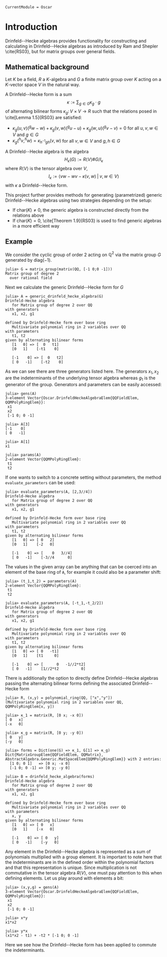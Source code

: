 ```@meta
CurrentModule = Oscar
```

# Introduction
Drinfeld--Hecke algebras provides functionality for
constructing and calculating in Drinfeld--Hecke algebras
as introduced by Ram and Shepler \cite{RS03}, but for matrix 
groups over general fields.

## Mathematical background

Let $K$ be a field, $R$ a $K$-algebra and $G$ a finite matrix group over $K$
acting on a $K$-vector space $V$ in the natural way.

A Drinfeld--Hecke form is a sum
$$
\kappa := \sum_{g\in G} \kappa_g \cdot g
$$
of alternating bilinear forms $\kappa_g\colon V\times V \rightarrow R$
such that the relations posed in \cite[Lemma 1.5]{RS03} are satisfied:

- $\kappa_g(u,v)(^gw-w)+\kappa_g(v,w)(^gu-u)+\kappa_g(w,u)(^gv-v) = 0$ 
for all $u,v,w\in V$ and $g\in G$
- $\kappa_g(^hv,^hw)=\kappa_{h^{-1}gh}(v,w)$ for all $v,w\in V$ and $g, h\in G$

A Drinfeld--Hecke algebra is the algebra
$$
H_{\kappa}(G) := R\langle V \rangle \# G / I_{\kappa}
$$
where $R\langle V \rangle$ is the tensor algebra over $V$,
$$
I_{\kappa} := \langle vw-wv-\kappa(v,w) \;|\; v,w\in V\rangle
$$
with $\kappa$ a Drinfeld--Hecke form.

This project further provides methods for generating (parametrized) generic 
Drinfeld--Hecke algebras using two strategies depending on the setup:
- If $\text{char}(K) \neq 0$, the generic algebra is constructed directly from the relations above
- If $\text{char}(K) = 0$, \cite[Theorem 1.9]{RS03} is used to find generic algebras in a more efficient way

## Example

We consider the cyclic group of order $2$ acting on $\mathbb{Q}^2$
via the matrix group $G$ generated by $\text{diag}(-1)$.

```jldoctest
julia> G = matrix_group(matrix(QQ, [-1 0;0 -1]))
Matrix group of degree 2
  over rational field
```

Next we calculate the generic Drinfeld--Hecke form for $G$

```jldoctest
julia> A = generic_drinfeld_hecke_algebra(G)
Drinfeld-Hecke algebra
   for Matrix group of degree 2 over QQ
with generators
   x1, x2, g1

defined by Drinfeld-Hecke form over base ring
   Multivariate polynomial ring in 2 variables over QQ
with parameters 
   t1, t2
given by alternating bilinear forms
   [1   0] => [  0   t1]
   [0   1]    [-t1    0]

   [-1    0] => [  0   t2]
   [ 0   -1]    [-t2    0]
```

As we can see there are three generators listed here. 
The generators $x_1,x_2$ are the indeterminants of the
underlying tensor algebra whereas $g_1$ is the generator
of the group. Generators and parameters can be easily 
accessed:

```jldoctest
julia> gens(A)
3-element Vector{Oscar.DrinfeldHeckeAlgebraElem{QQFieldElem, QQMPolyRingElem}}:
 x1
 x2
 [-1 0; 0 -1]

julia> A[3]
[-1    0]
[ 0   -1]

julia> A[1]
x1

julia> params(A)
2-element Vector{QQMPolyRingElem}:
 t1
 t2
```

If one wants to switch to a concrete setting without parameters,
the method ```evaluate_parameters``` can be used:

```jldoctest
julia> evaluate_parameters(A, [2,3//4])
Drinfeld-Hecke algebra
   for Matrix group of degree 2 over QQ
with generators
   x1, x2, g1

defined by Drinfeld-Hecke form over base ring
   Multivariate polynomial ring in 2 variables over QQ
with parameters 
   t1, t2
given by alternating bilinear forms
   [1   0] => [ 0   2]
   [0   1]    [-2   0]

   [-1    0] => [    0   3//4]
   [ 0   -1]    [-3//4      0]
```

The values in the given array can be anything that can be coerced
into an element of the base ring of ```A```, for example
it could also be a parameter shift:

```jldoctest
julia> (t_1,t_2) = parameters(A)
2-element Vector{QQMPolyRingElem}:
 t1
 t2

julia> evaluate_parameters(A, [-t_1,-t_2/2])
Drinfeld-Hecke algebra
   for Matrix group of degree 2 over QQ
with generators
   x1, x2, g1

defined by Drinfeld-Hecke form over base ring
   Multivariate polynomial ring in 2 variables over QQ
with parameters 
   t1, t2
given by alternating bilinear forms
   [1   0] => [ 0   -t1]
   [0   1]    [t1     0]

   [-1    0] => [      0   -1//2*t2]
   [ 0   -1]    [1//2*t2          0]
```

There is additionally the option to directly define
Drinfeld--Hecke algebras passing the alternating bilinear
forms defining the associated Drinfeld--Hecke form

```jldoctest
julia> R, (x,y) = polynomial_ring(QQ, ["x","y"])
(Multivariate polynomial ring in 2 variables over QQ, QQMPolyRingElem[x, y])

julia> κ_1 = matrix(R, [0 x; -x 0])
[ 0   x]
[-x   0]

julia> κ_g = matrix(R, [0 y; -y 0])
[ 0   y]
[-y   0]

julia> forms = Dict(one(G) => κ_1, G[1] => κ_g)
Dict{MatrixGroupElem{QQFieldElem, QQMatrix}, AbstractAlgebra.Generic.MatSpaceElem{QQMPolyRingElem}} with 2 entries:
  [1 0; 0 1]   => [0 x; -x 0]
  [-1 0; 0 -1] => [0 y; -y 0]

julia> B = drinfeld_hecke_algebra(forms)
Drinfeld-Hecke algebra
   for Matrix group of degree 2 over QQ
with generators
   x1, x2, g1

defined by Drinfeld-Hecke form over base ring
   Multivariate polynomial ring in 2 variables over QQ
with parameters 
   x, y
given by alternating bilinear forms
   [1   0] => [ 0   x]
   [0   1]    [-x   0]

   [-1    0] => [ 0   y]
   [ 0   -1]    [-y   0]
```

Any element in the Drinfeld--Hecke algebra is represented
as a sum of polynomials multiplied with a group element.
It is important to note here that the indeterminants are
in the defined order within the polynomial factors and
that this representation is unique. Since multiplication
is not commutative in the tensor algebra $R\langle V\rangle$,
one must pay attention to this when defining elements.
Let us play around with elements a bit:

```jldoctest
julia> (x,y,g) = gens(A)
3-element Vector{Oscar.DrinfeldHeckeAlgebraElem{QQFieldElem, QQMPolyRingElem}}:
 x1
 x2
 [-1 0; 0 -1]

julia> x*y
x1*x2

julia> y*x
(x1*x2 - t1) + -t2 * [-1 0; 0 -1]
```

Here we see how the Drinfeld--Hecke form has been applied to
commute the indeterminants.
